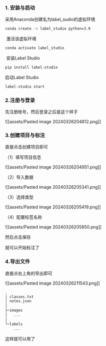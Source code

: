 ### 1. 安装与启动

采用Anaconda创建名为label_sudio的虚拟环境

```bash
conda create -n label_studio python=3.9
```

 激活该虚拟环境

```bash
conda activate label_studio
```

 安装Label Studio

```bash
pip install label-studio
```

启动Label Studio

```bash
label-studio start
```


### 2.注册与登录

先注册账号，然后登录之后是这个样子

![[assets/Pasted image 20240326204812.png]]


### 3.创建项目与标注
直接点击创建项目即可

（1）填写项目信息

![[assets/Pasted image 20240326204951.png]]

（2）导入数据

![[assets/Pasted image 20240326205341.png]]

（3）选择类型

![[assets/Pasted image 20240326205419.png]]

（4）配置标签名称

![[assets/Pasted image 20240326205850.png]]

然后点击保存

就可以开始标注了


### 4.导出文件

直接点右上角的导出即可

![[assets/Pasted image 20240326211543.png]]

```bash
.
│ classes.txt
│ notes.json
│
├─images
│   ...
│
└─labels
    ...

```


这样就可以用了